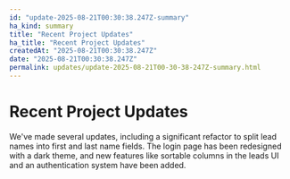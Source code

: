 ```yaml
---
id: "update-2025-08-21T00:30:38.247Z-summary"
ha_kind: summary
title: "Recent Project Updates"
ha_title: "Recent Project Updates"
createdAt: "2025-08-21T00:30:38.247Z"
date: "2025-08-21T00:30:38.247Z"
permalink: updates/update-2025-08-21T00-30-38-247Z-summary.html
---
```


<!--HA-START-->
# Recent Project Updates

We've made several updates, including a significant refactor to split lead names into first and last name fields. The login page has been redesigned with a dark theme, and new features like sortable columns in the leads UI and an authentication system have been added.

<!--HA-END-->
